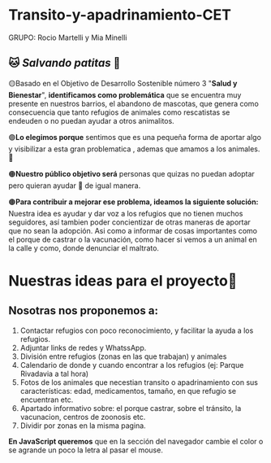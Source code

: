 # Transito-y-apadrinamiento-CET
GRUPO: Rocio Martelli y Mia Minelli
## 🐱 ***Salvando patitas*** 🐶


🟡Basado en el Objetivo de Desarrollo Sostenible número 3 "**Salud y Bienestar**", **identificamos como problemática** que se encuentra muy presente en nuestros barrios, el abandono de mascotas, que genera como consecuencia que tanto refugios de animales como rescatistas se endeuden o no puedan ayudar a otros animalitos. 

🟣**Lo elegimos porque** sentimos que es una pequeña forma de aportar algo y visibilizar a esta gran problematica , ademas que amamos a los animales.🩷

🟠**Nuestro público objetivo será** personas que quizas no puedan adoptar pero quieran ayudar 🤝 de igual manera.

🟤**Para contribuir a mejorar ese problema, ideamos la siguiente solución:** Nuestra idea es ayudar y dar voz a los refugios que no tienen muchos seguidores, así tambien poder concientizar de otras maneras de aportar que no sean la adopción. Asi como a informar de cosas importantes como el porque de castrar o la vacunación, como hacer si vemos a un animal en la calle y como, donde denunciar el maltrato.

# Nuestras ideas para el proyecto🐶

 ## Nosotras nos proponemos a:
 1. Contactar refugios con poco reconocimiento, y facilitar la ayuda a los refugios.
 2. Adjuntar links de redes y WhatssApp.
 3. División entre refugios (zonas en las que trabajan) y animales
 4. Calendario de donde y cuando encontrar a los refugios (ej: Parque Rivadavia a tal hora)
 5. Fotos de los animales que necestian transito o apadrinamiento con sus características: edad, medicamentos, tamaño, en que refugio se encuentran etc.
 6. Apartado informativo sobre: el porque castrar, sobre el tránsito, la vacunacion, centros de zoonosis etc.
 7. Dividir por zonas en la misma pagina.


 **En JavaScript  queremos** que en la sección del navegador cambie el color o se agrande un poco la letra al pasar el mouse.
 
 


 
